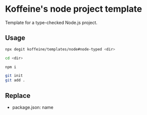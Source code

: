 # Koffeine's node project template

Template for a type-checked Node.js project.

## Usage

```sh
npx degit koffeine/templates/node#node-typed <dir>

cd <dir>

npm i

git init
git add .
```

## Replace

- package.json: name
